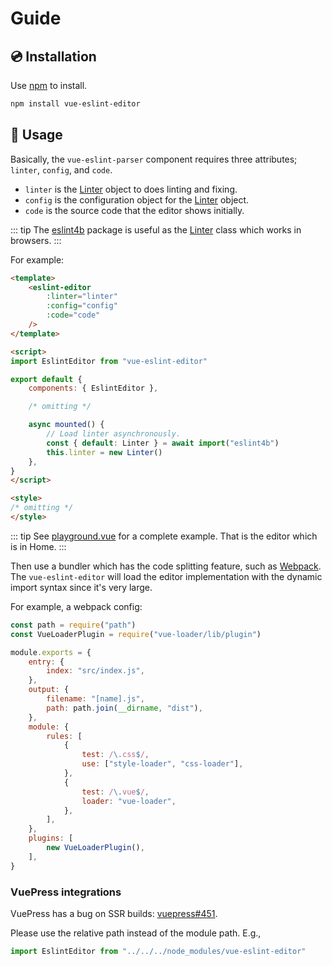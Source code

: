# Guide

## 💿 Installation

Use [npm] to install.

```bash
npm install vue-eslint-editor
```

## 📖 Usage

Basically, the `vue-eslint-parser` component requires three attributes; `linter`, `config`, and `code`.

- `linter` is the [Linter] object to does linting and fixing.
- `config` is the configuration object for the [Linter] object.
- `code` is the source code that the editor shows initially.

::: tip
The [eslint4b] package is useful as the [Linter] class which works in browsers.
:::

For example:

```html
<template>
    <eslint-editor
        :linter="linter"
        :config="config"
        :code="code"
    />
</template>

<script>
import EslintEditor from "vue-eslint-editor"

export default {
    components: { EslintEditor },

    /* omitting */

    async mounted() {
        // Load linter asynchronously.
        const { default: Linter } = await import("eslint4b")
        this.linter = new Linter()
    },
}
</script>

<style>
/* omitting */
</style>
```

::: tip
See [playground.vue](https://github.com/mysticatea/vue-eslint-editor/blob/master/docs/.vuepress/components/playground.vue) for a complete example.
That is the editor which is in <a :href="$withBase('/')">Home</a>.
:::

Then use a bundler which has the code splitting feature, such as [Webpack].
The `vue-eslint-editor` will load the editor implementation with the dynamic import syntax since it's very large.

For example, a webpack config:

```js
const path = require("path")
const VueLoaderPlugin = require("vue-loader/lib/plugin")

module.exports = {
    entry: {
        index: "src/index.js",
    },
    output: {
        filename: "[name].js",
        path: path.join(__dirname, "dist"),
    },
    module: {
        rules: [
            {
                test: /\.css$/,
                use: ["style-loader", "css-loader"],
            },
            {
                test: /\.vue$/,
                loader: "vue-loader",
            },
        ],
    },
    plugins: [
        new VueLoaderPlugin(),
    ],
}
```

### VuePress integrations

VuePress has a bug on SSR builds: [vuepress#451](https://github.com/vuejs/vuepress/issues/451).

Please use the relative path instead of the module path. E.g.,

```js
import EslintEditor from "../../../node_modules/vue-eslint-editor"
```

[Linter]: https://eslint.org/docs/developer-guide/nodejs-api#linter
[MonacoEditor]: https://microsoft.github.io/monaco-editor/
[Webpack]: https://webpack.js.org/
[eslint4b]: https://www.npmjs.com/package/eslint4b
[npm]: https://www.npmjs.com/
